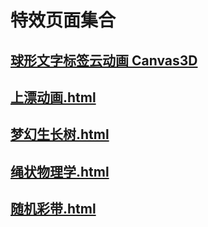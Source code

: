 # 特效页面集合

## [球形文字标签云动画 Canvas3D](http://bonze.gitee.io/special_effects/球形文字标签云动画Canvas3D.html)

## [上漂动画.html](http://bonze.gitee.io/special_effects/上漂动画.html)

## [梦幻生长树.html](http://bonze.gitee.io/special_effects/梦幻生长树.html)

## [绳状物理学.html](http://bonze.gitee.io/special_effects/绳状物理学.html)

## [随机彩带.html](http://bonze.gitee.io/special_effects/随机彩带.html)
